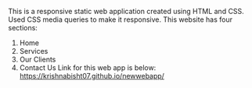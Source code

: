 This is a responsive static web application created using HTML and CSS. Used CSS media queries to make it responsive.
This website has four sections:
 1. Home
 2. Services
 3. Our Clients
 4. Contact Us
Link for this web app is below:
  https://krishnabisht07.github.io/newwebapp/
  
  

